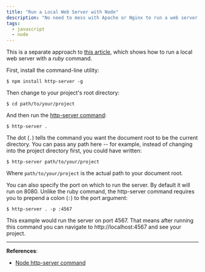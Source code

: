 ```yaml
---
title: "Run a Local Web Server with Node"
description: "No need to mess with Apache or Nginx to run a web server on your local machine. Just use this node command."
tags:
  - javascript
  - node
---
```


This is a separate approach to [this article](/blog/run-local-web-server-ruby/), which shows how to run a local web server with a _ruby_ command.

First, install the command-line utility:

    $ npm install http-server -g

Then change to your project's root directory:

    $ cd path/to/your/project

And then run the [http-server command](https://www.npmjs.com/package/http-server):

    $ http-server .

The dot (`.`) tells the command you want the document root to be the current directory. You can pass any path here -- for example, instead of changing into the project directory first, you could have written:

    $ http-server path/to/your/project

Where `path/to/your/project` is the actual path to your document root.

You can also specify the port on which to run the server. By default it will run on 8080. Unlike the ruby command, the http-server command requires you to prepend a colon (`:`) to the port argument:

    $ http-server . -p :4567

This example would run the server on port 4567. That means after running this command you can navigate to http://localhost:4567 and see your project.

---

**References**:

- [Node http-server command](https://www.npmjs.com/package/http-server)
